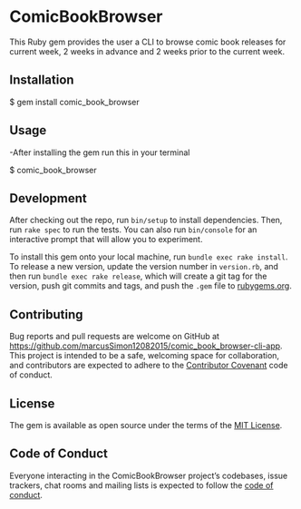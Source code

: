 # ComicBookBrowser

This Ruby gem provides the user a CLI to browse comic book releases for
current week, 2 weeks in advance and 2 weeks prior to the current week.

## Installation

$ gem install comic_book_browser

## Usage

-After installing the gem run this in your terminal 

$ comic_book_browser

## Development

After checking out the repo, run `bin/setup` to install dependencies. Then, run `rake spec` to run the tests. You can also run `bin/console` for an interactive prompt that will allow you to experiment.

To install this gem onto your local machine, run `bundle exec rake install`. To release a new version, update the version number in `version.rb`, and then run `bundle exec rake release`, which will create a git tag for the version, push git commits and tags, and push the `.gem` file to [rubygems.org](https://rubygems.org).

## Contributing

Bug reports and pull requests are welcome on GitHub at https://github.com/marcusSimon12082015/comic_book_browser-cli-app. This project is intended to be a safe, welcoming space for collaboration, and contributors are expected to adhere to the [Contributor Covenant](http://contributor-covenant.org) code of conduct.

## License

The gem is available as open source under the terms of the [MIT License](https://opensource.org/licenses/MIT).

## Code of Conduct

Everyone interacting in the ComicBookBrowser project’s codebases, issue trackers, chat rooms and mailing lists is expected to follow the [code of conduct](https://github.com/marcusSimon12082015/comic_book_browser-cli-app/blob/master/CODE_OF_CONDUCT.md).
